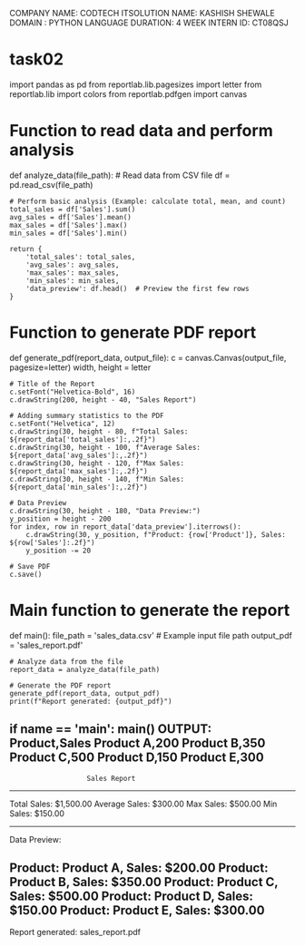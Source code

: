 COMPANY NAME: CODTECH ITSOLUTION
NAME: KASHISH SHEWALE
DOMAIN : PYTHON LANGUAGE
DURATION: 4 WEEK
INTERN ID: CT08QSJ
# task02
import pandas as pd
from reportlab.lib.pagesizes import letter
from reportlab.lib import colors
from reportlab.pdfgen import canvas

# Function to read data and perform analysis
def analyze_data(file_path):
    # Read data from CSV file
    df = pd.read_csv(file_path)
    
    # Perform basic analysis (Example: calculate total, mean, and count)
    total_sales = df['Sales'].sum()
    avg_sales = df['Sales'].mean()
    max_sales = df['Sales'].max()
    min_sales = df['Sales'].min()
    
    return {
        'total_sales': total_sales,
        'avg_sales': avg_sales,
        'max_sales': max_sales,
        'min_sales': min_sales,
        'data_preview': df.head()  # Preview the first few rows
    }

# Function to generate PDF report
def generate_pdf(report_data, output_file):
    c = canvas.Canvas(output_file, pagesize=letter)
    width, height = letter

    # Title of the Report
    c.setFont("Helvetica-Bold", 16)
    c.drawString(200, height - 40, "Sales Report")

    # Adding summary statistics to the PDF
    c.setFont("Helvetica", 12)
    c.drawString(30, height - 80, f"Total Sales: ${report_data['total_sales']:,.2f}")
    c.drawString(30, height - 100, f"Average Sales: ${report_data['avg_sales']:,.2f}")
    c.drawString(30, height - 120, f"Max Sales: ${report_data['max_sales']:,.2f}")
    c.drawString(30, height - 140, f"Min Sales: ${report_data['min_sales']:,.2f}")

    # Data Preview
    c.drawString(30, height - 180, "Data Preview:")
    y_position = height - 200
    for index, row in report_data['data_preview'].iterrows():
        c.drawString(30, y_position, f"Product: {row['Product']}, Sales: ${row['Sales']:.2f}")
        y_position -= 20

    # Save PDF
    c.save()

# Main function to generate the report
def main():
    file_path = 'sales_data.csv'  # Example input file path
    output_pdf = 'sales_report.pdf'

    # Analyze data from the file
    report_data = analyze_data(file_path)

    # Generate the PDF report
    generate_pdf(report_data, output_pdf)
    print(f"Report generated: {output_pdf}")

if __name__ == '__main__':
    main()
    OUTPUT:
    Product,Sales
Product A,200
Product B,350
Product C,500
Product D,150
Product E,300
--------------------------------------------------------------
                       Sales Report
--------------------------------------------------------------
Total Sales: $1,500.00
Average Sales: $300.00
Max Sales: $500.00
Min Sales: $150.00

--------------------------------------------------------------
Data Preview:

Product: Product A, Sales: $200.00
Product: Product B, Sales: $350.00
Product: Product C, Sales: $500.00
Product: Product D, Sales: $150.00
Product: Product E, Sales: $300.00
--------------------------------------------------------------
Report generated: sales_report.pdf

